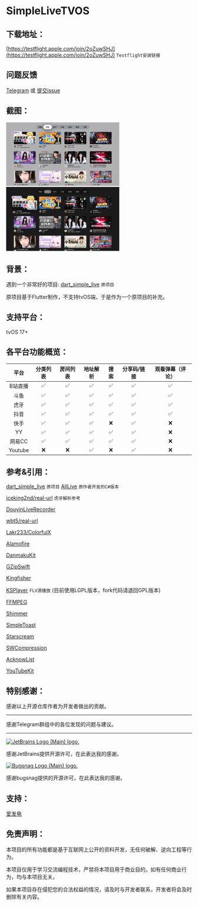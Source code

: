 # SimpleLiveTVOS

## 下载地址：

[https://testflight.apple.com/join/2oZuwSHJ](https://testflight.apple.com/join/2oZuwSHJ) `Testflight安装链接`

## 问题反馈

[Telegram](https://t.me/+N1BDeo05leU0OWVl) 或 [提交issue](https://github.com/pcccccc/SimpleLiveTVOS/issues/new/choose)

## 截图：

  <img src="./ScreenShot/normal.png" alt="浅色模式" style="zoom:30%;" />

  <img src="./ScreenShot/dark_mode.png" alt="深色模式" style="zoom:30%;" />

## 背景：

遇到一个非常好的项目:  [dart_simple_live](https://github.com/xiaoyaocz/dart_simple_live/) `原项目`

原项目基于Flutter制作，不支持tvOS端，于是作为一个原项目的补充。

## 支持平台：

tvOS 17+ 

## 各平台功能概览：

|  平台   | 分类列表 | 房间列表 | 地址解析 | 搜索 | 分享码/链接 | 观看弹幕（评论） |
| :-----: | :------: | :------: | :------: | :--: | :---------: | :--------------: |
| B站直播 |    ✅     |    ✅     |    ✅     |  ✅   |      ✅      |        ✅         |
|  斗鱼   |    ✅     |    ✅     |    ✅     |  ✅   |      ✅      |        ✅         |
|  虎牙   |    ✅     |    ✅     |    ✅     |  ✅   |      ✅      |        ✅         |
|  抖音   |    ✅     |    ✅     |    ✅     |  ✅   |      ✅      |        ✅         |
|  快手   |    ✅     |    ✅     |    ✅     |  ❌   |      ✅      |        ❌         |
|   YY    |    ✅     |    ✅     |    ✅     |  ✅   |      ✅      |        ❌         |
| 网易CC  |    ✅     |    ✅     |    ✅     |  ✅   |      ✅      |        ❌         |
| Youtube |    ❌     |    ❌     |    ✅     |  ❌   |      ✅      |        ❌         |



## 参考&引用：

[dart_simple_live](https://github.com/xiaoyaocz/dart_simple_live/) `原项目`  [AllLive](https://github.com/xiaoyaocz/AllLive) `原作者开发的C#版本`

[iceking2nd/real-url](https://github.com/iceking2nd/real-url) `虎牙解析参考`

[DouyinLiveRecorder](https://github.com/ihmily/DouyinLiveRecorder)

[wbt5/real-url](https://github.com/wbt5/real-url)

[Lakr233/ColorfulX](https://github.com/Lakr233/ColorfulX)

[Alamofire](https://github.com/Alamofire/Alamofire)

[DanmakuKit](https://github.com/qyz777/DanmakuKit)

[GZipSwift](https://github.com/1024jp/GzipSwift)

[Kingfisher](https://github.com/onevcat/Kingfisher)

[KSPlayer](https://github.com/kingslay/KSPlayer) `FLV源播放` (目前使用LGPL版本，fork代码请退回GPL版本)

[FFMPEG](https://github.com/FFmpeg/FFmpeg)

[Shimmer](https://github.com/markiv/SwiftUI-Shimmer)

[SimpleToast](https://github.com/sanzaru/SimpleToast)

[Starscream](https://github.com/daltoniam/Starscream)

[SWCompression](https://github.com/tsolomko/SWCompression)

[AcknowList](https://github.com/vtourraine/AcknowList)

[YouTubeKit](https://github.com/alexeichhorn/YouTubeKit)


## 特别感谢：

感谢以上开源仓库作者为开发者做出的贡献。

---

感谢Telegram群组中的各位发现的问题与建议。

---

<a href="https://jb.gg/OpenSourceSupport" target="_blank"><img src="https://resources.jetbrains.com/storage/products/company/brand/logos/jb_beam.png" alt="JetBrains Logo (Main) logo." width="150"></a>

感谢JetBrains提供开源许可，在此表达我的感谢。

<a href="www.bugsnag.com" target="_blank"><img src="https://images.typeform.com/images/QKuaAssrFCq7/image/default-firstframe.png" alt="Bugsnag Logo (Main) logo." width="150"></a>

感谢bugsnag提供的开源许可，在此表达我的感谢。

## 支持：

[爱发电](https://afdian.com/a/laopc)

## 免责声明：

本项目的所有功能都是基于互联网上公开的资料开发，无任何破解、逆向工程等行为。

本项目仅用于学习交流编程技术，严禁将本项目用于商业目的。如有任何商业行为，均与本项目无关。

如果本项目存在侵犯您的合法权益的情况，请及时与开发者联系，开发者将会及时删除有关内容。
